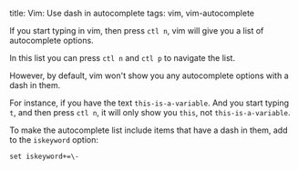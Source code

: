 title: Vim: Use dash in autocomplete
tags: vim, vim-autocomplete

If you start typing in vim, then press `ctl n`, vim will give you a list of autocomplete options.

In this list you can press `ctl n` and `ctl p` to navigate the list.

However, by default, vim won't show you any autocomplete options with a dash in them.

For instance, if you have the text `this-is-a-variable`. And you start typing `t`, and then press `ctl n`, it will only show you `this`, not `this-is-a-variable`.

To make the autocomplete list include items that have a dash in them, add to the `iskeyword` option:

    set iskeyword+=\-
